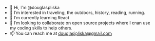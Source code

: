 - 👋 Hi, I’m @douglaspliska
- 👀 I’m interested in traveling, the outdoors, history, reading, running.
- 🌱 I’m currently learning React
- 💞️ I’m looking to collaborate on open source projects where I cnan use my coding skills to help others.
- 📫 You can reach me at douglasjpliska@gmail.com

<!---
douglaspliska/douglaspliska is a ✨ special ✨ repository because its `README.md` (this file) appears on your GitHub profile.
You can click the Preview link to take a look at your changes.
--->
